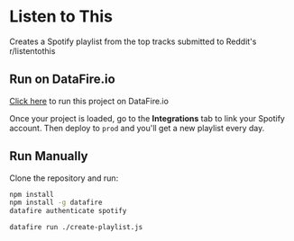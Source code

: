 # Listen to This
Creates a Spotify playlist from the top tracks submitted to Reddit's r/listentothis

## Run on DataFire.io

[Click here](https://app.datafire.io/projects?baseRepo=https:%2F%2Fgithub.com%2FDataFire-flows%2Flisten-to-this) to run this project on DataFire.io

Once your project is loaded, go to the **Integrations** tab to link your Spotify account. Then deploy to `prod` and you'll get a new playlist every day.

## Run Manually

Clone the repository and run:
```bash
npm install
npm install -g datafire
datafire authenticate spotify

datafire run ./create-playlist.js
```

